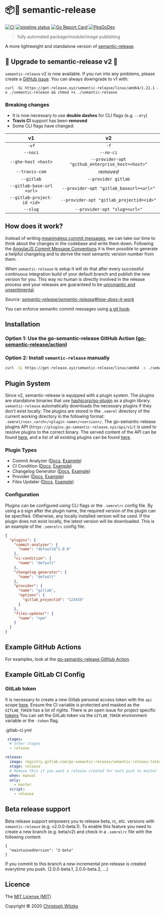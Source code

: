 # :package::rocket: semantic-release
[![CI](https://github.com/go-semantic-release/semantic-release/workflows/CI/badge.svg?branch=master)](https://github.com/go-semantic-release/semantic-release/actions?query=workflow%3ACI+branch%3Amaster)
[![pipeline status](https://gitlab.com/go-semantic-release/semantic-release/badges/master/pipeline.svg)](https://gitlab.com/go-semantic-release/semantic-release/pipelines)
[![Go Report Card](https://goreportcard.com/badge/github.com/go-semantic-release/semantic-release)](https://goreportcard.com/report/github.com/go-semantic-release/semantic-release)
[![PkgGoDev](https://pkg.go.dev/badge/github.com/go-semantic-release/semantic-release/v2)](https://pkg.go.dev/github.com/go-semantic-release/semantic-release/v2)

> fully automated package/module/image publishing

A more lightweight and standalone version of [semantic-release](https://github.com/semantic-release/semantic-release).

## 🚨 Upgrade to semantic-release v2 🚨

`semantic-release` v2 is now available. If you run into any problems, please create a [GitHub issue](https://github.com/go-semantic-release/semantic-release/issues/new). You can always downgrade to v1 with:

```
curl -SL https://get-release.xyz/semantic-release/linux/amd64/1.22.1 -o ./semantic-release && chmod +x ./semantic-release
```

### Breaking changes

* It is now necessary to use **double dashes** for CLI flags (e.g. `--dry`)
* **Travis CI** support has been **removed**
* Some CLI flags have changed:

|             v1             |                        v2                        |
|:--------------------------:|:------------------------------------------------:|
| `-vf`                      | `-f`                                             |
| `--noci`                   | `--no-ci`                                        |
| `--ghe-host <host>`        | `--provider-opt "github_enterprise_host=<host>"` |
| `--travis-com`             | _removed_                                        |
| `--gitlab`                 | `--provider gitlab`                              |
| `--gitlab-base-url <url>`  | `--provider-opt "gitlab_baseurl=<url>"`          |
| `--gitlab-project-id <id>` | `--provider-opt "gitlab_projectid=<id>"`         |
| `--slug`                   | `--provider-opt "slug=<url>"`                    |

## How does it work?
Instead of writing [meaningless commit messages](http://whatthecommit.com/), we can take our time to think about the changes in the codebase and write them down. Following the [AngularJS Commit Message Conventions](https://docs.google.com/document/d/1QrDFcIiPjSLDn3EL15IJygNPiHORgU1_OOAqWjiDU5Y/edit) it is then possible to generate a helpful changelog and to derive the next semantic version number from them.

When `semantic-release` is setup it will do that after every successful continuous integration build of your default branch and publish the new version for you. This way no human is directly involved in the release process and your releases are guaranteed to be [unromantic and unsentimental](http://sentimentalversioning.org/).

_Source: [semantic-release/semantic-release#how-does-it-work](https://github.com/semantic-release/semantic-release#how-does-it-work)_

You can enforce semantic commit messages using [a git hook](https://github.com/hazcod/semantic-commit-hook).


## Installation


### Option 1: Use the go-semantic-release GitHub Action ([go-semantic-release/action](https://github.com/go-semantic-release/action))

### Option 2: Install `semantic-release` manually

```bash
curl -SL https://get-release.xyz/semantic-release/linux/amd64 -o ./semantic-release && chmod +x ./semantic-release
```

## Plugin System

Since v2, semantic-release is equipped with a plugin system. The plugins are standalone binaries that use [hashicorp/go-plugin](https://github.com/hashicorp/go-plugin) as a plugin library. `semantic-release` automatically downloads the necessary plugins if they don't exist locally. The plugins are stored in the `.semrel` directory of the current working directory in the following format: `.semrel/<os>_<arch>/<plugin name>/<version>/`. The go-semantic-release plugins API (`https://plugins.go-semantic-release.xyz/api/v1/`) is used to resolve plugins to the correct binary. The served content of the API can be found [here](https://github.com/go-semantic-release/go-semantic-release.github.io/tree/plugin-index), and a list of all existing plugins can be found [here](https://plugins.go-semantic-release.xyz/api/v1/plugins.json).

### Plugin Types

* Commit Analyzer ([Docs](https://pkg.go.dev/github.com/go-semantic-release/semantic-release/v2/pkg/analyzer?tab=doc#CommitAnalyzer), [Example](https://github.com/go-semantic-release/commit-analyzer-cz))
* CI Condition ([Docs](https://pkg.go.dev/github.com/go-semantic-release/semantic-release/v2/pkg/condition?tab=doc#CICondition), [Example](https://github.com/go-semantic-release/condition-github))
* Changelog Generator ([Docs](https://pkg.go.dev/github.com/go-semantic-release/semantic-release/v2/pkg/generator?tab=doc#ChangelogGenerator), [Example](https://github.com/go-semantic-release/changelog-generator-default))
* Provider ([Docs](https://pkg.go.dev/github.com/go-semantic-release/semantic-release/v2/pkg/provider?tab=doc#Provider), [Example](https://github.com/go-semantic-release/provider-github))
* Files Updater ([Docs](https://pkg.go.dev/github.com/go-semantic-release/semantic-release/v2/pkg/updater?tab=doc#FilesUpdater), [Example](https://github.com/go-semantic-release/files-updater-npm))

### Configuration

Plugins can be configured using CLI flags or the `.semrelrc` config file. By using a `@` sign after the plugin name, the required version of the plugin can be specified. Otherwise, any locally installed version will be used. If the plugin does not exist locally, the latest version will be downloaded. This is an example of the `.semrelrc` config file:

```json
{
  "plugins": {
    "commit-analyzer": {
      "name": "default@^1.0.0"
    },
    "ci-condition": {
      "name": "default"
    },
    "changelog-generator": {
      "name": "default"
    },
    "provider": {
      "name": "gitlab",
      "options": {
        "gitlab_projectid": "123456"
      }
    },
    "files-updater": {
      "name": "npm"
    }
  }
}
```

## Example GitHub Actions

For examples, look at the [go-semantic-release GitHub Action](https://github.com/go-semantic-release/action).

## Example GitLab CI Config

### GitLab token
It is necessary to create a new Gitlab personal access token with the `api` scope [here](https://gitlab.com/profile/personal_access_tokens).
Ensure the CI variable is protected and masked as the `GITLAB_TOKEN` has a lot of rights. There is an open issue for project specific [tokens](https://gitlab.com/gitlab-org/gitlab/issues/756)
You can set the GitLab token via the `GITLAB_TOKEN` environment variable or the `-token` flag.

.gitlab-ci.yml
```yml
 stages:
  # other stages
  - release

release:
  image: registry.gitlab.com/go-semantic-release/semantic-release:latest # Replace this with the current release
  stage: release
  # Remove this if you want a release created for each push to master
  when: manual
  only:
    - master
  script:
    - release
```


## Beta release support
Beta release support empowers you to release beta, rc, etc. versions with `semantic-release` (e.g. v2.0.0-beta.1). To enable this feature you need to create a new branch (e.g. beta/v2) and check in a `.semrelrc` file with the following content:
```
{
  "maintainedVersion": "2-beta"
}
```
If you commit to this branch a new incremental pre-release is created everytime you push. (2.0.0-beta.1, 2.0.0-beta.2, ...)

## Licence

The [MIT License (MIT)](http://opensource.org/licenses/MIT)

Copyright © 2020 [Christoph Witzko](https://twitter.com/christophwitzko)
